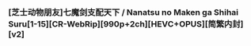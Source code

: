 ### [芝士动物朋友]七魔剑支配天下 / Nanatsu no Maken ga Shihai Suru[1-15][CR-WebRip][990p+2ch][HEVC+OPUS][简繁内封][v2]
